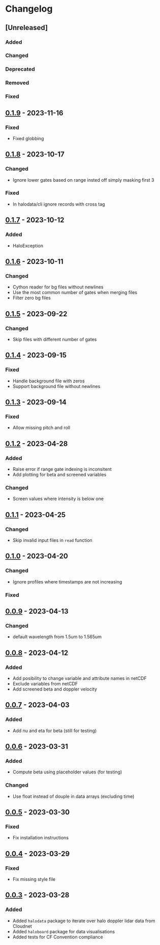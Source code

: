 # Changelog

## [Unreleased]

### Added

### Changed

### Deprecated

### Removed

### Fixed

## [0.1.9] - 2023-11-16

### Fixed
- Fixed globbing

## [0.1.8] - 2023-10-17

### Changed
- Ignore lower gates based on range insted off simply masking first 3

### Fixed
- In halodata/cli ignore records with cross tag

## [0.1.7] - 2023-10-12

### Added
- HaloException

## [0.1.6] - 2023-10-11

### Changed
- Cython reader for bg files without newlines
- Use the most common number of gates when merging files
- Filter zero bg files

## [0.1.5] - 2023-09-22

### Changed
- Skip files with different number of gates

## [0.1.4] - 2023-09-15

### Fixed
- Handle background file with zeros
- Support background file without newlines

## [0.1.3] - 2023-09-14

### Fixed
- Allow missing pitch and roll

## [0.1.2] - 2023-04-28

### Added
- Raise error if range gate indexing is inconsitent
- Add plotting for beta and screened variables

### Changed
- Screen values where intensity is below one

## [0.1.1] - 2023-04-25

### Changed
- Skip invalid input files in `read` function

## [0.1.0] - 2023-04-20

### Changed
- Ignore profiles where timestamps are not increasing

### Fixed

## [0.0.9] - 2023-04-13

### Changed
- default wavelength from 1.5um to 1.565um

## [0.0.8] - 2023-04-12

### Added
- Add posibility to change variable and attribute names in netCDF
- Exclude variables from netCDF
- Add screened beta and doppler velocity

## [0.0.7] - 2023-04-03

### Added
- Add nu and eta for beta (still for testing)

## [0.0.6] - 2023-03-31

### Added
- Compute beta using placeholder values (for testing)

### Changed
- Use float instead of douple in data arrays (excluding time)

## [0.0.5] - 2023-03-30

### Fixed
- Fix installation instructions

## [0.0.4] - 2023-03-29

### Fixed
- Fix missing style file

## [0.0.3] - 2023-03-28

### Added
- Added `halodata` package to iterate over halo doppler lidar data from Cloudnet
- Added `haloboard` package for data visualisations
- Added tests for CF Convention compliance

[0.0.3]: https://github.com/actris-cloudnet/halo-reader/releases/tag/v0.0.3
[0.0.4]: https://github.com/actris-cloudnet/halo-reader/releases/tag/v0.0.4
[0.0.5]: https://github.com/actris-cloudnet/halo-reader/releases/tag/v0.0.5
[0.0.6]: https://github.com/actris-cloudnet/halo-reader/releases/tag/v0.0.6
[0.0.7]: https://github.com/actris-cloudnet/halo-reader/releases/tag/v0.0.7
[0.0.8]: https://github.com/actris-cloudnet/halo-reader/releases/tag/v0.0.8
[0.0.9]: https://github.com/actris-cloudnet/halo-reader/releases/tag/v0.0.9
[0.1.0]: https://github.com/actris-cloudnet/halo-reader/releases/tag/v0.1.0
[0.1.1]: https://github.com/actris-cloudnet/halo-reader/releases/tag/v0.1.1
[0.1.2]: https://github.com/actris-cloudnet/halo-reader/releases/tag/v0.1.2
[0.1.3]: https://github.com/actris-cloudnet/halo-reader/releases/tag/v0.1.3
[0.1.4]: https://github.com/actris-cloudnet/halo-reader/releases/tag/v0.1.4
[0.1.5]: https://github.com/actris-cloudnet/halo-reader/releases/tag/v0.1.5
[0.1.6]: https://github.com/actris-cloudnet/halo-reader/releases/tag/v0.1.6
[0.1.7]: https://github.com/actris-cloudnet/halo-reader/releases/tag/v0.1.7
[0.1.8]: https://github.com/actris-cloudnet/halo-reader/releases/tag/v0.1.8
[0.1.9]: https://github.com/actris-cloudnet/halo-reader/releases/tag/v0.1.9
[0.1.9]: https://github.com/actris-cloudnet/halo-reader/releases/tag/v0.1.9
